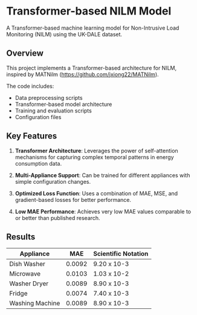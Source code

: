# Transformer-based NILM Model

A Transformer-based machine learning model for Non-Intrusive Load Monitoring (NILM) using the UK-DALE dataset.

## Overview

This project implements a Transformer-based architecture for NILM, inspired by MATNilm (https://github.com/jxiong22/MATNilm).

The code includes:
- Data preprocessing scripts
- Transformer-based model architecture
- Training and evaluation scripts
- Configuration files

## Key Features

1. **Transformer Architecture**: Leverages the power of self-attention mechanisms for capturing complex temporal patterns in energy consumption data.
   
2. **Multi-Appliance Support**: Can be trained for different appliances with simple configuration changes.
   
3. **Optimized Loss Function**: Uses a combination of MAE, MSE, and gradient-based losses for better performance.
   
4. **Low MAE Performance**: Achieves very low MAE values comparable to or better than published research.

## Results

| Appliance       | MAE           | Scientific Notation |
|-----------------|---------------|---------------------|
| Dish Washer     | 0.0092        | 9.20 x 10-3         |
| Microwave       | 0.0103        | 1.03 x 10-2         |
| Washer Dryer    | 0.0089        | 8.90 x 10-3         |
| Fridge          | 0.0074        | 7.40 x 10-3         |
| Washing Machine | 0.0089        | 8.90 x 10-3         |
